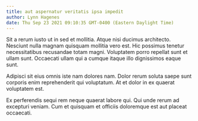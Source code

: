```yaml
---
title: aut aspernatur veritatis ipsa impedit
author: Lynn Hagenes
date: Thu Sep 23 2021 09:10:35 GMT-0400 (Eastern Daylight Time)
---
```

Sit a rerum iusto ut in sed et mollitia. Atque nisi ducimus architecto. Nesciunt nulla magnam quisquam mollitia vero est. Hic possimus tenetur necessitatibus recusandae totam magni. Voluptatem porro repellat sunt et ullam sunt. Occaecati ullam qui a cumque itaque illo dignissimos eaque sunt.

 Adipisci sit eius omnis iste nam dolores nam. Dolor rerum soluta saepe sunt corporis enim reprehenderit qui voluptatum. At et dolor in ex quaerat voluptatem est.

 Ex perferendis sequi rem neque quaerat labore qui. Qui unde rerum ad excepturi veniam. Cum et quisquam et officiis doloremque est aut placeat occaecati.